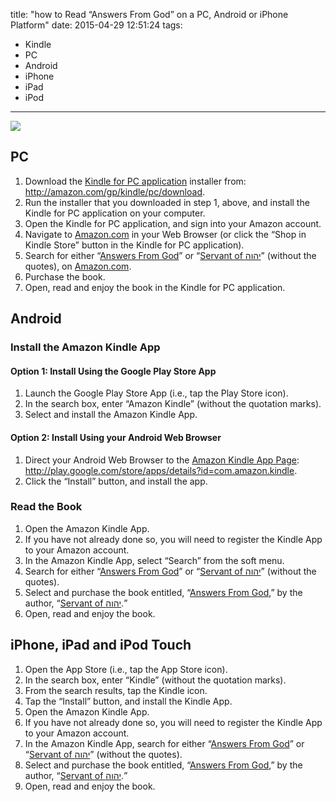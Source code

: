 title: "how to Read “Answers From God” on a PC, Android or iPhone Platform"
date: 2015-04-29 12:51:24
tags:
- Kindle
- PC
- Android
- iPhone
- iPad
- iPod
---
![](/images/kindle_android_app.jpg)
## PC ##
1. Download the [Kindle for PC application](http://amazon.com/gp/kindle/pc/download) installer from: <http://amazon.com/gp/kindle/pc/download>.
2. Run the installer that you downloaded in step 1, above, and install the Kindle for PC application on your computer.
3. Open the Kindle for PC application, and sign into your Amazon account.
4. Navigate to [Amazon.com](http://www.amazon.com) in your Web Browser (or click the &ldquo;Shop in Kindle Store&rdquo; button in the Kindle for PC application).
5. Search for either &ldquo;[Answers From God](http://amzn.to/1KiS8lM)&rdquo; or &ldquo;[Servant of &#1497;&#1492;&#1493;&#1492;](http://www.amazon.com/Servant-of-%D7%99%D7%94%D7%95%D7%94/e/B00TA7XY20)&rdquo; (without the quotes), on [Amazon.com](http://www.amazon.com).
6. Purchase the book.
7. Open, read and enjoy the book in the Kindle for PC application.

## Android ##

### Install the Amazon Kindle App ###

#### Option 1: Install Using the Google Play Store App ####
1. Launch the Google Play Store App (i.e., tap the Play Store icon).
2. In the search box, enter &ldquo;Amazon Kindle&rdquo; (without the quotation marks).
3. Select and install the Amazon Kindle App.

#### Option 2: Install Using your Android Web Browser ####
1. Direct your Android Web Browser to the [Amazon Kindle App Page](http://play.google.com/store/apps/details?id=com.amazon.kindle): <http://play.google.com/store/apps/details?id=com.amazon.kindle>.
2. Click the &ldquo;Install&rdquo; button, and install the app.

### Read the Book ###
1. Open the Amazon Kindle App.
2. If you have not already done so, you will need to register the Kindle App to your Amazon account.
3. In the Amazon Kindle App, select &ldquo;Search&rdquo; from the soft menu.
4. Search for either &ldquo;[Answers From God](http://amzn.to/1KiS8lM)&rdquo; or &ldquo;[Servant of &#1497;&#1492;&#1493;&#1492;](http://www.amazon.com/Servant-of-%D7%99%D7%94%D7%95%D7%94/e/B00TA7XY20)&rdquo; (without the quotes).
5. Select and purchase the book entitled, &ldquo;[Answers From God](http://amzn.to/1KiS8lM),&rdquo; by the author, &ldquo;[Servant of &#1497;&#1492;&#1493;&#1492;](http://www.amazon.com/Servant-of-%D7%99%D7%94%D7%95%D7%94/e/B00TA7XY20).&rdquo;
6. Open, read and enjoy the book.

## iPhone, iPad and iPod Touch ##
1. Open the App Store (i.e., tap the App Store icon).
2. In the search box, enter &ldquo;Kindle&rdquo; (without the quotation marks).
3. From the search results, tap the Kindle icon.
4. Tap the &ldquo;Install&rdquo; button, and install the Kindle App.
5. Open the Amazon Kindle App.
6. If you have not already done so, you will need to register the Kindle App to your Amazon account.
7. In the Amazon Kindle App, search for either &ldquo;[Answers From God](http://amzn.to/1KiS8lM)&rdquo; or &ldquo;[Servant of &#1497;&#1492;&#1493;&#1492;](http://www.amazon.com/Servant-of-%D7%99%D7%94%D7%95%D7%94/e/B00TA7XY20)&rdquo; (without the quotes).
8. Select and purchase the book entitled, &ldquo;[Answers From God](http://amzn.to/1KiS8lM),&rdquo; by the author, &ldquo;[Servant of &#1497;&#1492;&#1493;&#1492;](http://www.amazon.com/Servant-of-%D7%99%D7%94%D7%95%D7%94/e/B00TA7XY20).&rdquo;
9. Open, read and enjoy the book.
